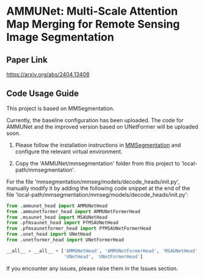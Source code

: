 # AMMUNet: Multi-Scale Attention Map Merging for Remote Sensing Image Segmentation
## Paper Link

https://arxiv.org/abs/2404.13408

## Code Usage Guide

This project is based on MMSegmentation.

Currently, the baseline configuration has been uploaded. The code for AMMUNet and the improved version based on UNetFormer will be uploaded soon.

1. Please follow the installation instructions in [MMSegmentation](https://github.com/open-mmlab/mmsegmentation) and configure the relevant virtual environment.

2. Copy the 'AMMUNet/mmsegmentation' folder from this project to 'local-path/mmsegmentation'.

For the file 'mmsegmentation/mmseg/models/decode_heads/init.py', manually modify it by adding the following code snippet at the end of the file 'local-path/mmsegmentation/mmseg/models/decode_heads/init.py':

```python
from .ammunet_head import AMMUNetHead
from .ammunetformer_head import AMMUNetFormerHead
from .msaunet_head import MSAUNetHead
from .pfmsaunet_head import PfMSAUNetHead
from .pfmsaunetformer_head import PfMSAUNetFormerHead
from .unet_head import UNetHead
from .unetformer_head import UNetFormerHead

__all__ = __all__ + ['AMMUNetHead', 'AMMUNetFormerHead', 'MSAUNetHead', 'PfMSAUNetHead', 'PfMSAUNetFormerHead',
                     'UNetHead', 'UNetFormerHead']
```

If you encounter any issues, please raise them in the Issues section.
